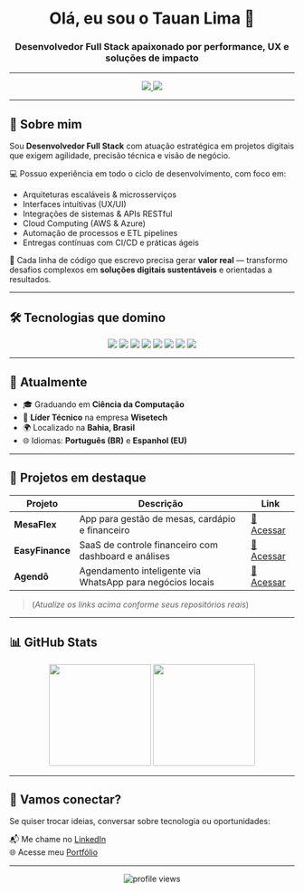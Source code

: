 <h1 align="center">Olá, eu sou o Tauan Lima 👋</h1>
<h3 align="center">Desenvolvedor Full Stack apaixonado por performance, UX e soluções de impacto</h3>

---

<div align="center">
  <a href="https://portfolio.tauanlima.com.br" target="_blank">
    <img src="https://img.shields.io/badge/Portfólio-000?style=for-the-badge&logo=firefox&logoColor=white" />
  </a>
  <a href="https://www.linkedin.com/in/tauan-lima/" target="_blank">
    <img src="https://img.shields.io/badge/LinkedIn-0077B5?style=for-the-badge&logo=linkedin&logoColor=white" />
  </a>
</div>

---

## 🚀 Sobre mim

Sou **Desenvolvedor Full Stack** com atuação estratégica em projetos digitais que exigem agilidade, precisão técnica e visão de negócio.

💻 Possuo experiência em todo o ciclo de desenvolvimento, com foco em:

- Arquiteturas escaláveis & microsserviços  
- Interfaces intuitivas (UX/UI)  
- Integrações de sistemas & APIs RESTful  
- Cloud Computing (AWS & Azure)  
- Automação de processos e ETL pipelines  
- Entregas contínuas com CI/CD e práticas ágeis  

🎯 Cada linha de código que escrevo precisa gerar **valor real** — transformo desafios complexos em **soluções digitais sustentáveis** e orientadas a resultados.

---

## 🛠️ Tecnologias que domino

<div align="center">
  <img src="https://img.shields.io/badge/React-20232A?style=for-the-badge&logo=react&logoColor=61DAFB" />
  <img src="https://img.shields.io/badge/Node.js-339933?style=for-the-badge&logo=node.js&logoColor=white" />
  <img src="https://img.shields.io/badge/Python-3776AB?style=for-the-badge&logo=python&logoColor=white" />
  <img src="https://img.shields.io/badge/AWS-232F3E?style=for-the-badge&logo=amazon-aws&logoColor=white" />
  <img src="https://img.shields.io/badge/TypeScript-007ACC?style=for-the-badge&logo=typescript&logoColor=white" />
  <img src="https://img.shields.io/badge/Docker-2496ED?style=for-the-badge&logo=docker&logoColor=white" />
  <img src="https://img.shields.io/badge/PostgreSQL-336791?style=for-the-badge&logo=postgresql&logoColor=white" />
  <img src="https://img.shields.io/badge/MongoDB-4EA94B?style=for-the-badge&logo=mongodb&logoColor=white" />
</div>

---

## 📌 Atualmente

- 🎓 Graduando em **Ciência da Computação**
- 🧠 **Líder Técnico** na empresa **Wisetech**
- 🌍 Localizado na **Bahia, Brasil**
- 🌐 Idiomas: **Português (BR)** e **Espanhol (EU)**

---

## 💼 Projetos em destaque

| Projeto | Descrição | Link |
|--------|-----------|------|
| **MesaFlex** | App para gestão de mesas, cardápio e financeiro | [🔗 Acessar](https://github.com/seuusuario/mesaflex) |
| **EasyFinance** | SaaS de controle financeiro com dashboard e análises | [🔗 Acessar](https://github.com/seuusuario/easyfinance) |
| **Agendô** | Agendamento inteligente via WhatsApp para negócios locais | [🔗 Acessar](https://github.com/seuusuario/agendo) |

> (*Atualize os links acima conforme seus repositórios reais*)

---

## 📊 GitHub Stats

<div align="center">
  <img height="180em" src="https://github-readme-stats.vercel.app/api?username=tauan-lima&show_icons=true&theme=radical&count_private=true" />
  <img height="180em" src="https://github-readme-stats.vercel.app/api/top-langs/?username=tauan-lima&layout=compact&theme=radical" />
</div>

---

## 🤝 Vamos conectar?

Se quiser trocar ideias, conversar sobre tecnologia ou oportunidades:

📬 Me chame no [LinkedIn](https://www.linkedin.com/in/tauan-lima/)  
🌐 Acesse meu [Portfólio](https://portfolio.tauanlima.com.br/)

---

<p align="center">
  <img src="https://komarev.com/ghpvc/?username=tauanlima&style=flat-square&color=blue" alt="profile views" />
</p>
